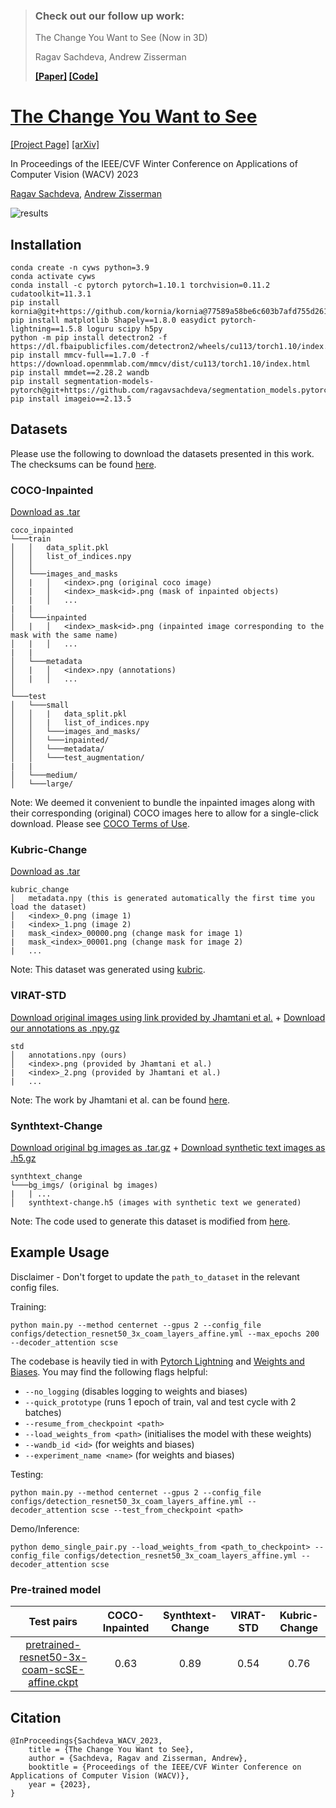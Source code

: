 > ### Check out our follow up work:
> The Change You Want to See (Now in 3D)
>
> Ragav Sachdeva, Andrew Zisserman
>
> **[[Paper]](https://arxiv.org/abs/2308.10417) [[Code]](https://github.com/ragavsachdeva/CYWS-3D)**

# [The Change You Want to See](https://www.robots.ox.ac.uk/~vgg/research/cyws/)

[[Project Page]](https://www.robots.ox.ac.uk/~vgg/research/cyws/) [[arXiv]](https://arxiv.org/abs/2209.14341)

In Proceedings of the IEEE/CVF Winter Conference on Applications of Computer Vision (WACV) 2023

[Ragav Sachdeva](https://ragavsachdeva.github.io/), [Andrew Zisserman](https://scholar.google.com/citations?hl=en&user=UZ5wscMAAAAJ)

![results](figures/results.png)

## Installation

```
conda create -n cyws python=3.9
conda activate cyws
conda install -c pytorch pytorch=1.10.1 torchvision=0.11.2 cudatoolkit=11.3.1
pip install kornia@git+https://github.com/kornia/kornia@77589a58be6c603b7afd755d261783bd0c152a97
pip install matplotlib Shapely==1.8.0 easydict pytorch-lightning==1.5.8 loguru scipy h5py
python -m pip install detectron2 -f https://dl.fbaipublicfiles.com/detectron2/wheels/cu113/torch1.10/index.html
pip install mmcv-full==1.7.0 -f https://download.openmmlab.com/mmcv/dist/cu113/torch1.10/index.html
pip install mmdet==2.28.2 wandb
pip install segmentation-models-pytorch@git+https://github.com/ragavsachdeva/segmentation_models.pytorch.git@0092ee4d6f851d89a4a401bb2dfa6187660b8dd3pi
pip install imageio==2.13.5
```

## Datasets

Please use the following to download the datasets presented in this work. The checksums can be found [here](https://thor.robots.ox.ac.uk/~vgg/data/cyws/SHA512SUMS).

### COCO-Inpainted

[Download as .tar](https://thor.robots.ox.ac.uk/~vgg/data/cyws/coco-inpainted.tar)
```
coco_inpainted
└───train
│   │   data_split.pkl
│   │   list_of_indices.npy
│   │
│   └───images_and_masks
│   |   │   <index>.png (original coco image)
│   |   │   <index>_mask<id>.png (mask of inpainted objects)
│   |   │   ...
|   |
│   └───inpainted
│   |   │   <index>_mask<id>.png (inpainted image corresponding to the mask with the same name)
│   |   │   ...
|   |
│   └───metadata
│   |   │   <index>.npy (annotations)
│   |   │   ...
│   
└───test
│   └───small
│   │   |   data_split.pkl
│   │   |   list_of_indices.npy
│   │   └───images_and_masks/
│   │   └───inpainted/
│   │   └───metadata/
│   │   └───test_augmentation/
|   |
│   └───medium/
│   └───large/
```

Note: We deemed it convenient to bundle the inpainted images along with their corresponding (original) COCO images here to allow for a single-click download. Please see [COCO Terms of Use](https://cocodataset.org/#termsofuse).

### Kubric-Change

[Download as .tar](https://thor.robots.ox.ac.uk/~vgg/data/cyws/kubric-change.tar)
```
kubric_change
│   metadata.npy (this is generated automatically the first time you load the dataset)
│   <index>_0.png (image 1)
|   <index>_1.png (image 2)
|   mask_<index>_00000.png (change mask for image 1)
|   mask_<index>_00001.png (change mask for image 2)
|   ...
```

Note: This dataset was generated using [kubric](https://github.com/google-research/kubric).

### VIRAT-STD

[Download original images using link provided by Jhamtani et al.](https://drive.google.com/file/d/1OVb4_3Uec_xbyUk90aWC6LFpKsIOtR7v/view?usp=sharing) + [Download our annotations as .npy.gz](https://thor.robots.ox.ac.uk/~vgg/data/cyws/virat-annotations.npy.gz)


```
std
│   annotations.npy (ours)
│   <index>.png (provided by Jhamtani et al.)
|   <index>_2.png (provided by Jhamtani et al.)
|   ...
```

Note: The work by Jhamtani et al. can be found [here](https://github.com/harsh19/spot-the-diff).

### Synthtext-Change

[Download original bg images as .tar.gz](https://thor.robots.ox.ac.uk/~vgg/data/scenetext/preproc/bg_img.tar.gz) + [Download synthetic text images as .h5.gz](https://thor.robots.ox.ac.uk/~vgg/data/cyws/synthtext-change.h5.gz)

```
synthtext_change
└───bg_imgs/ (original bg images)
|   | ...
│   synthtext-change.h5 (images with synthetic text we generated)

```

Note: The code used to generate this dataset is modified from [here](https://github.com/ankush-me/SynthText).

## Example Usage

Disclaimer - Don't forget to update the `path_to_dataset` in the relevant config files.

Training:

`python main.py --method centernet --gpus 2 --config_file configs/detection_resnet50_3x_coam_layers_affine.yml --max_epochs 200 --decoder_attention scse`

The codebase is heavily tied in with [Pytorch Lightning](https://www.pytorchlightning.ai/) and [Weights and Biases](https://wandb.ai/r). You may find the following flags helpful:

- `--no_logging` (disables logging to weights and biases)
- `--quick_prototype` (runs 1 epoch of train, val and test cycle with 2 batches)
- `--resume_from_checkpoint <path>`
- `--load_weights_from <path>` (initialises the model with these weights)
- `--wandb_id <id>` (for weights and biases)
- `--experiment_name <name>` (for weights and biases)

Testing:

`python main.py --method centernet --gpus 2 --config_file configs/detection_resnet50_3x_coam_layers_affine.yml --decoder_attention scse --test_from_checkpoint <path>`

Demo/Inference:

`python demo_single_pair.py --load_weights_from <path_to_checkpoint> --config_file configs/detection_resnet50_3x_coam_layers_affine.yml --decoder_attention scse`

### Pre-trained model

|       Test pairs      |  COCO-Inpainted  |  Synthtext-Change | VIRAT-STD | Kubric-Change  |
|:--------------------:|:----:|:----:|:----:|:----:|
| [pretrained-resnet50-3x-coam-scSE-affine.ckpt](https://thor.robots.ox.ac.uk/~vgg/data/cyws/pretrained-resnet50-3x-coam-scSE-affine.ckpt.gz) | 0.63 | 0.89 | 0.54 | 0.76

## Citation

```
@InProceedings{Sachdeva_WACV_2023,
    title = {The Change You Want to See},
    author = {Sachdeva, Ragav and Zisserman, Andrew},
    booktitle = {Proceedings of the IEEE/CVF Winter Conference on Applications of Computer Vision (WACV)},
    year = {2023},
}
```
